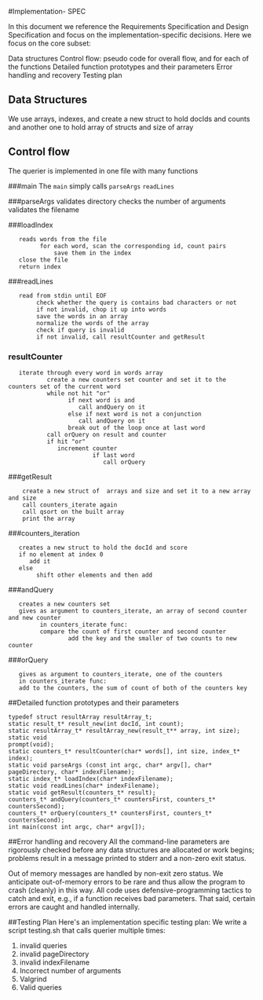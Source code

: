 #Implementation- SPEC

In this document we reference the Requirements Specification and Design Specification and focus on the implementation-specific decisions. Here we focus on the core subset:

Data structures
Control flow: pseudo code for overall flow, and for each of the functions
Detailed function prototypes and their parameters
Error handling and recovery
Testing plan


## Data Structures
We use arrays, indexes, and create a new struct to hold docIds and counts and another one to hold array of structs and size of array

## Control flow
The querier is implemented in one file with many functions

###main
The ```main``` simply calls
```parseArgs```
```readLines```

###parseArgs
validates directory
checks the number of arguments
validates the filename

###loadIndex
```creates a new index
   reads words from the file
         for each word, scan the corresponding id, count pairs
             save them in the index
   close the file
   return index
```

###readLines
```call prompt
   read from stdin until EOF
        check whether the query is contains bad characters or not
        if not invalid, chop it up into words
        save the words in an array
        normalize the words of the array
        check if query is invalid
        if not invalid, call resultCounter and getResult
```

### resultCounter
```create a new counters set result
   iterate through every word in words array
           create a new counters set counter and set it to the counters set of the current word
           while not hit "or"
                 if next word is and
                    call andQuery on it
                 else if next word is not a conjunction
                    call andQuery on it
                 break out of the loop once at last word
           call orQuery on result and counter
           if hit "or"
              increment counter
                        if last word
                           call orQuery
```

###getResult
``` iterate through the counters set once to get the size
    create a new struct of  arrays and size and set it to a new array and size
    call counters_iterate again
    call qsort on the built array
    print the array
```

###counters_iteration
```takes the struct that holds array and size as argument and is a helper function
   creates a new struct to hold the docId and score
   if no element at index 0
      add it
   else
        shift other elements and then add
```

###andQuery
```set intersection
   creates a new counters set
   gives as argument to counters_iterate, an array of second counter and new counter
         in counters_iterate func:
         compare the count of first counter and second counter
                 add the key and the smaller of two counts to new counter
```

###orQuery
```set Union
   gives as argument to counters_iterate, one of the counters
   in counters_iterate func:
   add to the counters, the sum of count of both of the counters key
```


            
##Detailed function prototypes and their parameters
```typedef struct result result_t;
typedef struct resultArray resultArray_t;
static result_t* result_new(int docId, int count);
static resultArray_t* resultArray_new(result_t** array, int size);
static void
prompt(void);
static counters_t* resultCounter(char* words[], int size, index_t* index);
static void parseArgs (const int argc, char* argv[], char* pageDirectory, char* indexFilename);
static index_t* loadIndex(char* indexFilename);
static void readLines(char* indexFilename);
static void getResult(counters_t* result);
counters_t* andQuery(counters_t* countersFirst, counters_t* countersSecond);
counters_t* orQuery(counters_t* countersFirst, counters_t* countersSecond);
int main(const int argc, char* argv[]);
```

##Error handling and recovery
All the command-line parameters are rigorously checked before any data structures are allocated or work begins; problems result in a message printed to stderr and a non-zero exit status.

Out of memory messages are handled by non-exit zero status. We anticipate out-of-memory errors to be rare and thus allow the program to crash (cleanly) in this way.
All code uses defensive-programming tactics to catch and exit, e.g., if a function receives bad parameters.
That said, certain errors are caught and handled internally.

##Testing Plan
Here's an implementation specific testing plan:
We write a script testing.sh that calls querier multiple times:
1. invalid queries
2. invalid pageDirectory
3. invalid indexFilename
4. Incorrect number of arguments
5. Valgrind
6. Valid queries
